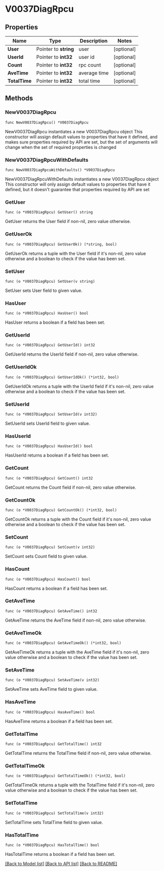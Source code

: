 # V0037DiagRpcu

## Properties

Name | Type | Description | Notes
------------ | ------------- | ------------- | -------------
**User** | Pointer to **string** | user | [optional] 
**UserId** | Pointer to **int32** | user id | [optional] 
**Count** | Pointer to **int32** | rpc count | [optional] 
**AveTime** | Pointer to **int32** | average time | [optional] 
**TotalTime** | Pointer to **int32** | total time | [optional] 

## Methods

### NewV0037DiagRpcu

`func NewV0037DiagRpcu() *V0037DiagRpcu`

NewV0037DiagRpcu instantiates a new V0037DiagRpcu object
This constructor will assign default values to properties that have it defined,
and makes sure properties required by API are set, but the set of arguments
will change when the set of required properties is changed

### NewV0037DiagRpcuWithDefaults

`func NewV0037DiagRpcuWithDefaults() *V0037DiagRpcu`

NewV0037DiagRpcuWithDefaults instantiates a new V0037DiagRpcu object
This constructor will only assign default values to properties that have it defined,
but it doesn't guarantee that properties required by API are set

### GetUser

`func (o *V0037DiagRpcu) GetUser() string`

GetUser returns the User field if non-nil, zero value otherwise.

### GetUserOk

`func (o *V0037DiagRpcu) GetUserOk() (*string, bool)`

GetUserOk returns a tuple with the User field if it's non-nil, zero value otherwise
and a boolean to check if the value has been set.

### SetUser

`func (o *V0037DiagRpcu) SetUser(v string)`

SetUser sets User field to given value.

### HasUser

`func (o *V0037DiagRpcu) HasUser() bool`

HasUser returns a boolean if a field has been set.

### GetUserId

`func (o *V0037DiagRpcu) GetUserId() int32`

GetUserId returns the UserId field if non-nil, zero value otherwise.

### GetUserIdOk

`func (o *V0037DiagRpcu) GetUserIdOk() (*int32, bool)`

GetUserIdOk returns a tuple with the UserId field if it's non-nil, zero value otherwise
and a boolean to check if the value has been set.

### SetUserId

`func (o *V0037DiagRpcu) SetUserId(v int32)`

SetUserId sets UserId field to given value.

### HasUserId

`func (o *V0037DiagRpcu) HasUserId() bool`

HasUserId returns a boolean if a field has been set.

### GetCount

`func (o *V0037DiagRpcu) GetCount() int32`

GetCount returns the Count field if non-nil, zero value otherwise.

### GetCountOk

`func (o *V0037DiagRpcu) GetCountOk() (*int32, bool)`

GetCountOk returns a tuple with the Count field if it's non-nil, zero value otherwise
and a boolean to check if the value has been set.

### SetCount

`func (o *V0037DiagRpcu) SetCount(v int32)`

SetCount sets Count field to given value.

### HasCount

`func (o *V0037DiagRpcu) HasCount() bool`

HasCount returns a boolean if a field has been set.

### GetAveTime

`func (o *V0037DiagRpcu) GetAveTime() int32`

GetAveTime returns the AveTime field if non-nil, zero value otherwise.

### GetAveTimeOk

`func (o *V0037DiagRpcu) GetAveTimeOk() (*int32, bool)`

GetAveTimeOk returns a tuple with the AveTime field if it's non-nil, zero value otherwise
and a boolean to check if the value has been set.

### SetAveTime

`func (o *V0037DiagRpcu) SetAveTime(v int32)`

SetAveTime sets AveTime field to given value.

### HasAveTime

`func (o *V0037DiagRpcu) HasAveTime() bool`

HasAveTime returns a boolean if a field has been set.

### GetTotalTime

`func (o *V0037DiagRpcu) GetTotalTime() int32`

GetTotalTime returns the TotalTime field if non-nil, zero value otherwise.

### GetTotalTimeOk

`func (o *V0037DiagRpcu) GetTotalTimeOk() (*int32, bool)`

GetTotalTimeOk returns a tuple with the TotalTime field if it's non-nil, zero value otherwise
and a boolean to check if the value has been set.

### SetTotalTime

`func (o *V0037DiagRpcu) SetTotalTime(v int32)`

SetTotalTime sets TotalTime field to given value.

### HasTotalTime

`func (o *V0037DiagRpcu) HasTotalTime() bool`

HasTotalTime returns a boolean if a field has been set.


[[Back to Model list]](../README.md#documentation-for-models) [[Back to API list]](../README.md#documentation-for-api-endpoints) [[Back to README]](../README.md)


